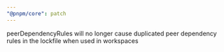 ```yaml
---
"@pnpm/core": patch
---
```


peerDependencyRules will no longer cause duplicated peer dependency rules in the lockfile when used in workspaces
